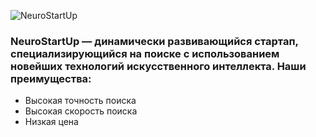 ![NeuroStartUp](https://raw.githubusercontent.com/netology-ds-team/git-homeworks/main/1_self/logo.png)
### NeuroStartUp — динамически развивающийся стартап, специализирующийся на поиске с использованием новейших технологий искусственного интеллекта. Наши преимущества:  
* Высокая точность поиска
* Высокая скорость поиска
* Низкая цена
